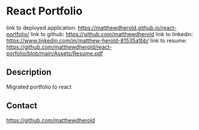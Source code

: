# React Portfolio

link to deployed application: https://matthewdherold.github.io/react-portfolio/
link to github: https://github.com/matthewdherold
link to linkedin: https://www.linkedin.com/in/matthew-herold-81535a1bb/
link to resume: https://github.com/matthewdherold/react-porfolio/blob/main/Assets/Resume.pdf

## Description
Migrated portfolio to react

## Contact
https://github.com/matthewdherold

